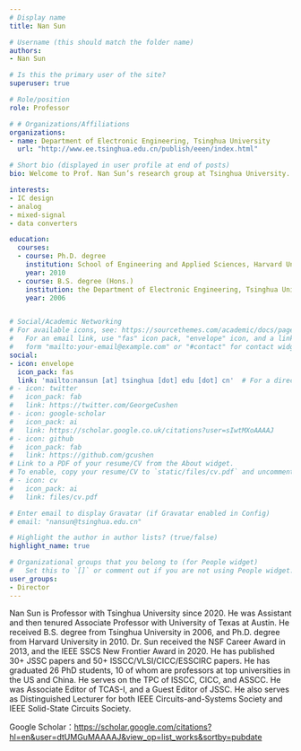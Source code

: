 ```yaml
---
# Display name
title: Nan Sun

# Username (this should match the folder name)
authors:
- Nan Sun

# Is this the primary user of the site?
superuser: true

# Role/position
role: Professor

# # Organizations/Affiliations
organizations:
- name: Department of Electronic Engineering, Tsinghua University
  url: "http://www.ee.tsinghua.edu.cn/publish/eeen/index.html"

# Short bio (displayed in user profile at end of posts)
bio: Welcome to Prof. Nan Sun’s research group at Tsinghua University.

interests:
- IC design
- analog
- mixed-signal
- data converters

education:
  courses:
  - course: Ph.D. degree
    institution: School of Engineering and Applied Sciences, Harvard University, Cambridge, MA, USA
    year: 2010
  - course: B.S. degree (Hons.)
    institution: the Department of Electronic Engineering, Tsinghua University, Beijing, China
    year: 2006


# Social/Academic Networking
# For available icons, see: https://sourcethemes.com/academic/docs/page-builder/#icons
#   For an email link, use "fas" icon pack, "envelope" icon, and a link in the
#   form "mailto:your-email@example.com" or "#contact" for contact widget.
social:
- icon: envelope
  icon_pack: fas
  link: 'mailto:nansun [at] tsinghua [dot] edu [dot] cn'  # For a direct email link, use "mailto:test@example.org".
# - icon: twitter
#   icon_pack: fab
#   link: https://twitter.com/GeorgeCushen
# - icon: google-scholar
#   icon_pack: ai
#   link: https://scholar.google.co.uk/citations?user=sIwtMXoAAAAJ
# - icon: github
#   icon_pack: fab
#   link: https://github.com/gcushen
# Link to a PDF of your resume/CV from the About widget.
# To enable, copy your resume/CV to `static/files/cv.pdf` and uncomment the lines below.
# - icon: cv
#   icon_pack: ai
#   link: files/cv.pdf

# Enter email to display Gravatar (if Gravatar enabled in Config)
# email: "nansun@tsinghua.edu.cn"

# Highlight the author in author lists? (true/false)
highlight_name: true

# Organizational groups that you belong to (for People widget)
#   Set this to `[]` or comment out if you are not using People widget.
user_groups:
- Director
---
```


Nan Sun is Professor with Tsinghua University since 2020. He was Assistant and then tenured Associate Professor with University of Texas at Austin. He received B.S. degree from Tsinghua University in 2006, and Ph.D. degree from Harvard University in 2010. Dr. Sun received the NSF Career Award in 2013, and the IEEE SSCS New Frontier Award in 2020. He has published 30+ JSSC papers and 50+ ISSCC/VLSI/CICC/ESSCIRC papers. He has graduated 26 PhD students, 10 of whom are professors at top universities in the US and China. He serves on the TPC of ISSCC, CICC, and ASSCC. He was Associate Editor of TCAS-I, and a Guest Editor of JSSC. He also serves as Distinguished Lecturer for both IEEE Circuits-and-Systems Society and IEEE Solid-State Circuits Society.

Google Scholar：https://scholar.google.com/citations?hl=en&user=dtUMGuMAAAAJ&view_op=list_works&sortby=pubdate